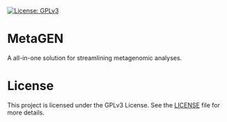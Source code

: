 [![License: GPLv3](https://img.shields.io/badge/License-GPLv3-blue.svg)](https://www.gnu.org/licenses/gpl-3.0)

# MetaGEN
A all-in-one solution for streamlining metagenomic analyses.

# License
This project is licensed under the GPLv3 License. See the [LICENSE](LICENSE) file for more details.

